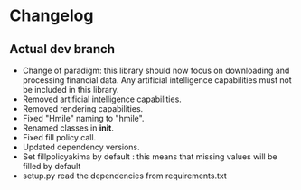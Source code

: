 # Changelog

## Actual dev branch

- Change of paradigm: this library should now focus on downloading and processing financial data. Any artificial intelligence capabilities must not be included in this library.
- Removed artificial intelligence capabilities.
- Removed rendering capabilities.
- Fixed "Hmile" naming to "hmile".
- Renamed classes in __init__.
- Fixed fill policy call.
- Updated dependency versions.
- Set fillpolicyakima by default : this means that missing values will be filled by default
- setup.py read the dependencies from requirements.txt